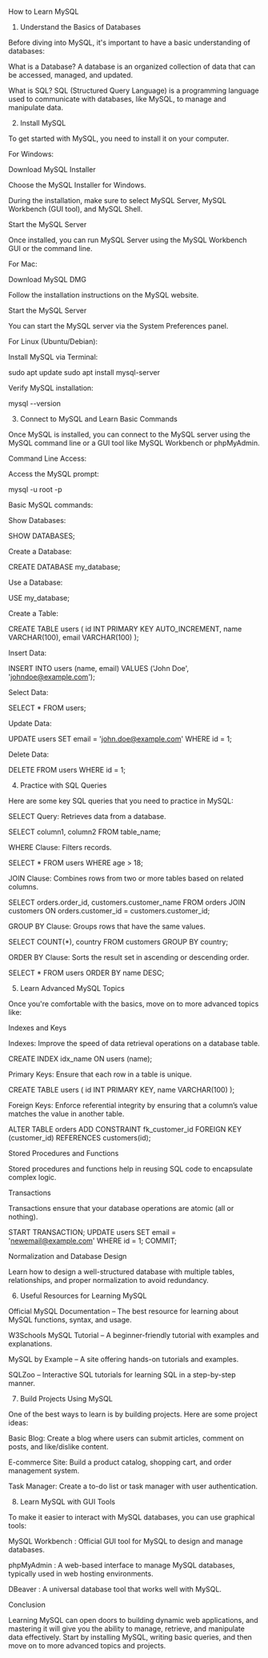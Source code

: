 How to Learn MySQL
1. Understand the Basics of Databases

Before diving into MySQL, it's important to have a basic understanding of databases:

What is a Database?
A database is an organized collection of data that can be accessed, managed, and updated.

What is SQL?
SQL (Structured Query Language) is a programming language used to communicate with databases, like MySQL, to manage and manipulate data.

2. Install MySQL

To get started with MySQL, you need to install it on your computer.

For Windows:

Download MySQL Installer

Choose the MySQL Installer for Windows.

During the installation, make sure to select MySQL Server, MySQL Workbench (GUI tool), and MySQL Shell.

Start the MySQL Server

Once installed, you can run MySQL Server using the MySQL Workbench GUI or the command line.

For Mac:

Download MySQL DMG

Follow the installation instructions on the MySQL website.

Start the MySQL Server

You can start the MySQL server via the System Preferences panel.

For Linux (Ubuntu/Debian):

Install MySQL via Terminal:

sudo apt update
sudo apt install mysql-server


Verify MySQL installation:

mysql --version

3. Connect to MySQL and Learn Basic Commands

Once MySQL is installed, you can connect to the MySQL server using the MySQL command line or a GUI tool like MySQL Workbench or phpMyAdmin.

Command Line Access:

Access the MySQL prompt:

mysql -u root -p


Basic MySQL commands:

Show Databases:

SHOW DATABASES;


Create a Database:

CREATE DATABASE my_database;


Use a Database:

USE my_database;


Create a Table:

CREATE TABLE users (
    id INT PRIMARY KEY AUTO_INCREMENT,
    name VARCHAR(100),
    email VARCHAR(100)
);


Insert Data:

INSERT INTO users (name, email) VALUES ('John Doe', 'johndoe@example.com');


Select Data:

SELECT * FROM users;


Update Data:

UPDATE users SET email = 'john.doe@example.com' WHERE id = 1;


Delete Data:

DELETE FROM users WHERE id = 1;

4. Practice with SQL Queries

Here are some key SQL queries that you need to practice in MySQL:

SELECT Query: Retrieves data from a database.

SELECT column1, column2 FROM table_name;


WHERE Clause: Filters records.

SELECT * FROM users WHERE age > 18;


JOIN Clause: Combines rows from two or more tables based on related columns.

SELECT orders.order_id, customers.customer_name
FROM orders
JOIN customers ON orders.customer_id = customers.customer_id;


GROUP BY Clause: Groups rows that have the same values.

SELECT COUNT(*), country FROM customers GROUP BY country;


ORDER BY Clause: Sorts the result set in ascending or descending order.

SELECT * FROM users ORDER BY name DESC;

5. Learn Advanced MySQL Topics

Once you're comfortable with the basics, move on to more advanced topics like:

Indexes and Keys

Indexes: Improve the speed of data retrieval operations on a database table.

CREATE INDEX idx_name ON users (name);


Primary Keys: Ensure that each row in a table is unique.

CREATE TABLE users (
    id INT PRIMARY KEY,
    name VARCHAR(100)
);


Foreign Keys: Enforce referential integrity by ensuring that a column’s value matches the value in another table.

ALTER TABLE orders ADD CONSTRAINT fk_customer_id FOREIGN KEY (customer_id) REFERENCES customers(id);

Stored Procedures and Functions

Stored procedures and functions help in reusing SQL code to encapsulate complex logic.

Transactions

Transactions ensure that your database operations are atomic (all or nothing).

START TRANSACTION;
UPDATE users SET email = 'newemail@example.com' WHERE id = 1;
COMMIT;

Normalization and Database Design

Learn how to design a well-structured database with multiple tables, relationships, and proper normalization to avoid redundancy.

6. Useful Resources for Learning MySQL

Official MySQL Documentation
 – The best resource for learning about MySQL functions, syntax, and usage.

W3Schools MySQL Tutorial
 – A beginner-friendly tutorial with examples and explanations.

MySQL by Example
 – A site offering hands-on tutorials and examples.

SQLZoo
 – Interactive SQL tutorials for learning SQL in a step-by-step manner.

7. Build Projects Using MySQL

One of the best ways to learn is by building projects. Here are some project ideas:

Basic Blog: Create a blog where users can submit articles, comment on posts, and like/dislike content.

E-commerce Site: Build a product catalog, shopping cart, and order management system.

Task Manager: Create a to-do list or task manager with user authentication.

8. Learn MySQL with GUI Tools

To make it easier to interact with MySQL databases, you can use graphical tools:

MySQL Workbench
: Official GUI tool for MySQL to design and manage databases.

phpMyAdmin
: A web-based interface to manage MySQL databases, typically used in web hosting environments.

DBeaver
: A universal database tool that works well with MySQL.

Conclusion

Learning MySQL can open doors to building dynamic web applications, and mastering it will give you the ability to manage, retrieve, and manipulate data effectively. Start by installing MySQL, writing basic queries, and then move on to more advanced topics and projects.
